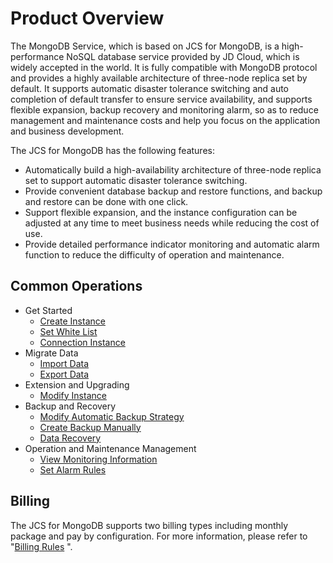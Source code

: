 # Product Overview


The MongoDB Service, which is based on JCS for MongoDB, is a high-performance NoSQL database service provided by JD Cloud, which is widely accepted in the world. It is fully compatible with MongoDB protocol and provides a highly available architecture of three-node replica set by default. It supports automatic disaster tolerance switching and auto completion of default transfer to ensure service availability, and supports flexible expansion, backup recovery and monitoring alarm, so as to reduce management and maintenance costs and help you focus on the application and business development.

The JCS for MongoDB has the following features:

* Automatically build a high-availability architecture of three-node replica set to support automatic disaster tolerance switching.
* Provide convenient database backup and restore functions, and backup and restore can be done with one click.
* Support flexible expansion, and the instance configuration can be adjusted at any time to meet business needs while reducing the cost of use.
* Provide detailed performance indicator monitoring and automatic alarm function to reduce the difficulty of operation and maintenance.

## Common Operations

- Get Started
	- [Create Instance](../Getting-Started/Create-Instance.md)
	- [Set White List](../Getting-Started/Set-Whitelist.md)
	- [Connection Instance](../Getting-Started/Connect-Instance.md)
- Migrate Data
	- [Import Data](../Getting-Started/Import-Data.md)
	- [Export Data](../Getting-Started/Export-Data.md)
- Extension and Upgrading
	- [Modify Instance](../Operation-Guide/Instance-Management/Modify-Instance-Spec.md)
- Backup and Recovery
	- [Modify Automatic Backup Strategy](../Operation-Guide/Backup/Modify-Backup-Policy.md)
	- [Create Backup Manually](../Operation-Guide/Backup/Create-Backup.md)
	- [Data Recovery](../Operation-Guide/Backup/Restore-Instance.md)
- Operation and Maintenance Management
	- [View Monitoring Information](../Operation-Guide/Monitoring/Monitoring.md)
	- [Set Alarm Rules](../Operation-Guide/Monitoring/Alarm-Rules.md)

## Billing
The JCS for MongoDB supports two billing types including monthly package and pay by configuration. For more information, please refer to "[Billing Rules](../Pricing/Billing-Rules.md) ".
